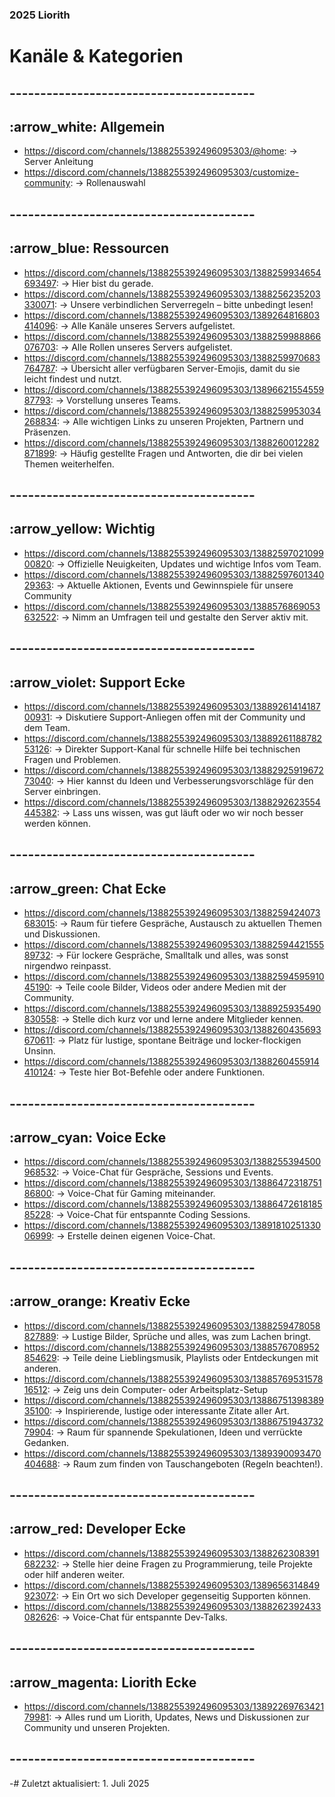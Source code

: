 ### 2025 Liorith
# Kanäle & Kategorien

## ----------------------------------------

## :arrow_white: Allgemein
- https://discord.com/channels/1388255392496095303/@home: -> Server Anleitung
- https://discord.com/channels/1388255392496095303/customize-community: -> Rollenauswahl

## ----------------------------------------

## :arrow_blue: Ressourcen
- https://discord.com/channels/1388255392496095303/1388259934654693497: -> Hier bist du gerade.
- https://discord.com/channels/1388255392496095303/1388256235203330071: -> Unsere verbindlichen Serverregeln – bitte unbedingt lesen!
- https://discord.com/channels/1388255392496095303/1389264816803414096: -> Alle Kanäle unseres Servers aufgelistet.
- https://discord.com/channels/1388255392496095303/1388259988866076703: -> Alle Rollen unseres Servers aufgelistet.
- https://discord.com/channels/1388255392496095303/1388259970683764787: -> Übersicht aller verfügbaren Server-Emojis, damit du sie leicht findest und nutzt.
- https://discord.com/channels/1388255392496095303/1389662155455987793: -> Vorstellung unseres Teams.
- https://discord.com/channels/1388255392496095303/1388259953034268834: -> Alle wichtigen Links zu unseren Projekten, Partnern und Präsenzen.
- https://discord.com/channels/1388255392496095303/1388260012282871899: -> Häufig gestellte Fragen und Antworten, die dir bei vielen Themen weiterhelfen.

## ----------------------------------------

## :arrow_yellow: Wichtig
- https://discord.com/channels/1388255392496095303/1388259702109900820: -> Offizielle Neuigkeiten, Updates und wichtige Infos vom Team.
- https://discord.com/channels/1388255392496095303/1388259760134029363: -> Aktuelle Aktionen, Events und Gewinnspiele für unsere Community
- https://discord.com/channels/1388255392496095303/1388576869053632522: -> Nimm an Umfragen teil und gestalte den Server aktiv mit.

## ----------------------------------------

## :arrow_violet: Support Ecke
- https://discord.com/channels/1388255392496095303/1388926141418700931: -> Diskutiere Support-Anliegen offen mit der Community und dem Team.
- https://discord.com/channels/1388255392496095303/1388926118878253126: -> Direkter Support-Kanal für schnelle Hilfe bei technischen Fragen und Problemen.
- https://discord.com/channels/1388255392496095303/1388292591967273040: -> Hier kannst du Ideen und Verbesserungsvorschläge für den Server einbringen.
- https://discord.com/channels/1388255392496095303/1388292623554445382: -> Lass uns wissen, was gut läuft oder wo wir noch besser werden können.

## ----------------------------------------

## :arrow_green: Chat Ecke
- https://discord.com/channels/1388255392496095303/1388259424073683015: -> Raum für tiefere Gespräche, Austausch zu aktuellen Themen und Diskussionen.
- https://discord.com/channels/1388255392496095303/1388259442155589732: -> Für lockere Gespräche, Smalltalk und alles, was sonst nirgendwo reinpasst.
- https://discord.com/channels/1388255392496095303/1388259459591045190: -> Teile coole Bilder, Videos oder andere Medien mit der Community.
- https://discord.com/channels/1388255392496095303/1388925935490830558: -> Stelle dich kurz vor und lerne andere Mitglieder kennen.
- https://discord.com/channels/1388255392496095303/1388260435693670611: -> Platz für lustige, spontane Beiträge und locker-flockigen Unsinn.
- https://discord.com/channels/1388255392496095303/1388260455914410124: -> Teste hier Bot-Befehle oder andere Funktionen.

## ----------------------------------------

## :arrow_cyan: Voice Ecke
- https://discord.com/channels/1388255392496095303/1388255394500968532: -> Voice-Chat für Gespräche, Sessions und Events.
- https://discord.com/channels/1388255392496095303/1388647231875186800: -> Voice-Chat für Gaming miteinander.
- https://discord.com/channels/1388255392496095303/1388647261818585228: -> Voice-Chat für entspannte Coding Sessions.
- https://discord.com/channels/1388255392496095303/1389181025133006999: -> Erstelle deinen eigenen Voice-Chat.

## ----------------------------------------

## :arrow_orange: Kreativ Ecke
- https://discord.com/channels/1388255392496095303/1388259478058827889: -> Lustige Bilder, Sprüche und alles, was zum Lachen bringt.
- https://discord.com/channels/1388255392496095303/1388576708952854629: -> Teile deine Lieblingsmusik, Playlists oder Entdeckungen mit anderen.
- https://discord.com/channels/1388255392496095303/1388576953157816512: -> Zeig uns dein Computer- oder Arbeitsplatz-Setup
- https://discord.com/channels/1388255392496095303/1388675139838935100: -> Inspirierende, lustige oder interessante Zitate aller Art.
- https://discord.com/channels/1388255392496095303/1388675194373279904: -> Raum für spannende Spekulationen, Ideen und verrückte Gedanken.
- https://discord.com/channels/1388255392496095303/1389390093470404688: -> Raum zum finden von Tauschangeboten (Regeln beachten!).

## ----------------------------------------

## :arrow_red: Developer Ecke
- https://discord.com/channels/1388255392496095303/1388262308391682232: -> Stelle hier deine Fragen zu Programmierung, teile Projekte oder hilf anderen weiter.
- https://discord.com/channels/1388255392496095303/1389656314849923072: -> Ein Ort wo sich Developer gegenseitig Supporten können.
- https://discord.com/channels/1388255392496095303/1388262392433082626: -> Voice-Chat für entspannte Dev-Talks.

## ----------------------------------------

## :arrow_magenta: Liorith Ecke
- https://discord.com/channels/1388255392496095303/1389226976342179981: -> Alles rund um Liorith, Updates, News und Diskussionen zur Community und unseren Projekten.

## ----------------------------------------

-# Zuletzt aktualisiert: 1. Juli 2025